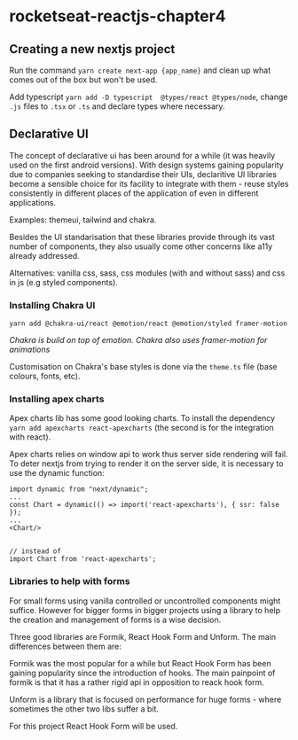 # rocketseat-reactjs-chapter4

## Creating a new nextjs project

Run the command `yarn create next-app {app_name}` and clean up what comes out of the box but won't be used.

Add typescript `yarn add -D typescript  @types/react @types/node`, change `.js` files to `.tsx` or `.ts` and declare types where necessary.


## Declarative UI

The concept of declarative ui has been around for a while (it was heavily used on the first android versions). With design systems gaining popularity due to companies seeking to standardise their UIs, declaritive UI libraries become a sensible choice for its facility to integrate with them - reuse styles consistently in different places of the application of even in different applications.  

Examples: themeui, tailwind and chakra.

Besides the UI standarisation that these libraries provide through its vast number of components, they also usually come other concerns like a11y already addressed.

Alternatives: vanilla css, sass, css modules (with and without sass) and css in js (e.g styled components).

### Installing Chakra UI

`yarn add @chakra-ui/react @emotion/react @emotion/styled framer-motion`

_Chakra is build on top of emotion. Chakra also uses framer-motion for animations_

Customisation on Chakra's base styles is done via the `theme.ts` file (base colours, fonts, etc). 

### Installing apex charts

Apex charts lib has some good looking charts. To install the dependency `yarn add apexcharts react-apexcharts` (the second is for the integration with react).

Apex charts relies on window api to work thus server side rendering will fail. To deter nextjs from trying to render it on the server side, it is necessary to use the dynamic function:

```
import dynamic from "next/dynamic";
...
const Chart = dynamic(() => import('react-apexcharts'), { ssr: false });
...
<Chart/>


// instead of 
import Chart from 'react-apexcharts';
```

### Libraries to help with forms

For small forms using vanilla controlled or uncontrolled components might suffice. However for bigger forms in bigger projects using a library to help the creation and management of forms is a wise decision.

Three good libraries are Formik, React Hook Form and Unform. The main differences between them are:

Formik was the most popular for a while but React Hook Form has been gaining popularity since the introduction of hooks. The main painpoint of formik is that it has a rather rigid api in opposition to reack hook form.

Unform is a library that is focused on performance for huge forms - where sometimes the other two libs suffer a bit.

For this project React Hook Form will be used.
